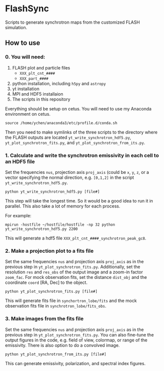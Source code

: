 # FlashSync

Scripts to generate synchrotron maps from the customized FLASH simulation.

## How to use

### 0. You will need:
1. FLASH plot and particle files
    * `XXX_plt_cnt_####`
    * `XXX_part_####`
2. python installation, including `h5py` and `astropy`
3. yt installation
4. MPI and HDF5 installaion
5. The scripts in this repository

Everything should be setup on cetus. You will need to use my Anaconda
environment on cetus.

```
source /home/ychen/anaconda3/etc/profile.d/conda.sh
```

Then you need to make symlinks of the three scripts to the directory
where the FLASH outputs are located `yt_write_synchrotron_hdf5.py`,
`yt_plot_synchrotron_fits.py`, and `yt_plot_synchrotron_from_its.py`.

### 1. Calculate and write the synchrotron emissivity in each cell to an HDF5 file

Set the frequencies `nus`, projection axis `proj_axis` (could be `x`, `y`, `z`,
or a vector specifying the normal direction, e.g. `[0,1,2]` in the script
`yt_write_synchrotron_hdf5.py`.

```
python yt_write_synchrotron_hdf5.py [file#]
```

This step will take the longest time. So it would be a good idea to run it in
parallel. This also take a lot of memory for each process.

For example:

```
mpirun -hostfile ~/hostfile/hostfile -np 32 python yt_write_synchrotron_hdf5.py 2200
```

This will generate a hdf5 file `XXX_plt_cnt_####_synchrotron_peak_gc8`.


### 2. Make a projection plot to a fits file

Set the same frequencies `nus` and projection axis `proj_axis` as in the
previous step in `yt_plot_synchrotron_fits.py`. Additionally, set the
resolution `res` and `res_obs` of the output image and a zoom-in factor
`zoom_fac`. For mock observation fits, set the distance `dist_obj` and
the coordinate `coord` [RA, Dec] to the object.

```
python yt_plot_synchrotron_fits.py [file#]
```

This will generate fits file in `synchortron_lobe/fits` and the
mock observation fits file in `synchrotron_lobe/fits_obs`.


### 3. Make images from the fits file

Set the same frequencies `nus` and projection axis `proj_axis` as in the
previous step in `yt_plot_synchrotron_fits.py`. You can also fine-tune the
output figures in the code, e.g. field of view, colormap, or range of
the emissivity. There is also option to do a convolved image.

```
python yt_plot_synchrotron_from_its.py [file#]
```

This can generate emissivity, polarization, and spectral index figures.
